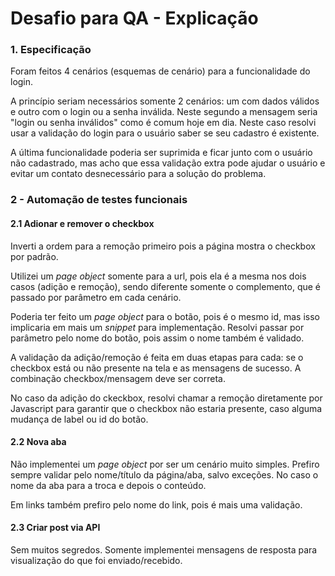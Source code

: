 # Desafio para QA - Explicação

### 1. Especificação

Foram feitos 4 cenários (esquemas de cenário) para a funcionalidade do login.

A princípio seriam necessários somente 2 cenários: um com dados válidos e outro com o login ou a senha inválida. Neste segundo a mensagem seria "login ou senha inválidos" como é comum hoje em dia.
Neste caso resolvi usar a validação do login para o usuário saber se seu cadastro é existente.

A última funcionalidade poderia ser suprimida e ficar junto com o usuário não cadastrado, mas acho que essa validação extra pode ajudar o usuário e evitar um contato desnecessário para a solução do problema.

### 2 - Automação de testes funcionais

#### 2.1 Adionar e remover o checkbox

Inverti a ordem para a remoção primeiro pois a página mostra o checkbox por padrão.

Utilizei um _page object_ somente para a url, pois ela é a mesma nos dois casos (adição e remoção), sendo diferente somente o complemento, que é passado por parâmetro em cada cenário.

Poderia ter feito um _page object_ para o botão, pois é o mesmo id, mas isso implicaria em mais um _snippet_ para implementação. Resolvi passar por parâmetro pelo nome do botão, pois assim o nome também é validado.

A validação da adição/remoção é feita em duas etapas para cada: se o checkbox está ou não presente na tela e as mensagens de sucesso. A combinação checkbox/mensagem deve ser correta.

No caso da adição do ckeckbox, resolvi chamar a remoção diretamente por Javascript para garantir que o checkbox não estaria presente, caso alguma mudança de label ou id do botão.

#### 2.2 Nova aba

Não implementei um _page object_ por ser um cenário muito simples. Prefiro sempre validar pelo nome/título da página/aba, salvo exceções. No caso o nome da aba para a troca e depois o conteúdo.

Em links também prefiro pelo nome do link, pois é mais uma validação.


#### 2.3 Criar post via API

Sem muitos segredos. Somente implementei mensagens de resposta para visualização do que foi enviado/recebido.
